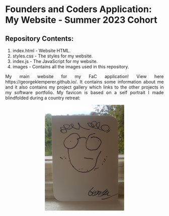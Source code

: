 # Founders and Coders Application: My Website - Summer 2023 Cohort

## Repository Contents:

1. index.html - Website HTML.
2. styles.css - The styles for my website.
3. index.js - The JavaScript for my website.
4. images - Contains all the images used in this repository.

<p style="text-align: justify;">My main website for my FaC application! View here https://georgeklemperer.github.io/. It contains some information about me and it also contains my project gallery which links to the other projects in my software portfolio. My favicon is based on a self portrait I made blindfolded during a country retreat:</p>

<p align="center">
<img src="images/selfportrait.jpeg" alt="Self-portrait"
style="display: inline-block; 
margin: 0 auto; 
width: 50%;
max-width: 100%;">
</p>
